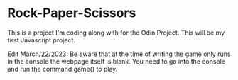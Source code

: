 # Rock-Paper-Scissors

This is a project I'm coding along with for the Odin Project. This will be my first Javascript project. 

Edit March/22/2023: Be aware that at the time of writing the game only runs in the console the webpage itself is blank. You need to go into the console and run the command game() to play.
